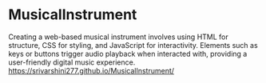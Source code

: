 # MusicalInstrument
Creating a web-based musical instrument involves using HTML for structure, CSS for styling, and JavaScript for interactivity. Elements such as keys or buttons trigger audio playback when interacted with, providing a user-friendly digital music experience.
https://srivarshini277.github.io/MusicalInstrument/
